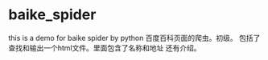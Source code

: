 # baike_spider
this is a demo for baike spider by python
百度百科页面的爬虫。初级。
包括了查找和输出一个html文件。里面包含了名称和地址 还有介绍。
